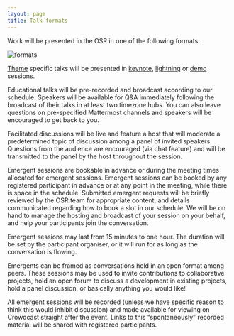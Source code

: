 ```yaml
---
layout: page
title: Talk formats
---
```




Work will be presented in the OSR in one of the following formats:

<img align="center" src="../img/formats_wo_social_horiz.png" alt="formats">



[Theme](themes.md) specific talks will be presented in [keynote](#keynote), [lightning](#lightning) or [demo](#demo) sessions.

Educational talks will be pre-recorded and broadcast according to our schedule. Speakers will be available for Q&A immediately following the broadcast of their talks in at least two timezone hubs. You can also leave questions on pre-specified Mattermost channels and speakers will be encouraged to get back to you.

Facilitated discussions will be live and feature a host that will moderate a predetermined topic of discussion among a panel of invited speakers. Questions from the audience are encouraged (via chat feature) and will be transmitted to the panel by the host throughout the session.

Emergent sessions are bookable in advance or during the meeting times allocated for emergent sessions. Emergent sessions can be booked by any registered participant in advance or at any point in the meeting, while there is space in the schedule. Submitted emergent requests will be briefly reviewed by the OSR team for appropriate content, and details communicated regarding how to book a slot in our schedule. We will be on hand to manage the hosting and broadcast of your session on your behalf, and help your participants join the conversation.

Emergent sessions may last from 15 minutes to one hour. The duration will be set by the participant organiser, or it will run for as long as the conversation is flowing.

Emergents can be framed as conversations held in an open format among peers. These sessions may be used to invite contributions to collaborative projects, hold an open forum to discuss a development in existing projects, hold a panel discussion, or basically anything you would like!

All emergent sessions will be recorded (unless we have specific reason to think this would inhibit discussion) and made available for viewing on Crowdcast straight after the event. Links to this “spontaneously” recorded material will be shared with registered participants.
